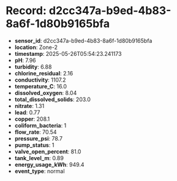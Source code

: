 # Record: d2cc347a-b9ed-4b83-8a6f-1d80b9165bfa

- **sensor_id**: d2cc347a-b9ed-4b83-8a6f-1d80b9165bfa
- **location**: Zone-2
- **timestamp**: 2025-05-26T05:54:23.241173
- **pH**: 7.96
- **turbidity**: 6.88
- **chlorine_residual**: 2.16
- **conductivity**: 1107.2
- **temperature_C**: 16.0
- **dissolved_oxygen**: 8.04
- **total_dissolved_solids**: 203.0
- **nitrate**: 1.31
- **lead**: 0.77
- **copper**: 208.1
- **coliform_bacteria**: 1
- **flow_rate**: 70.54
- **pressure_psi**: 78.7
- **pump_status**: 1
- **valve_open_percent**: 81.0
- **tank_level_m**: 0.89
- **energy_usage_kWh**: 949.4
- **event_type**: normal